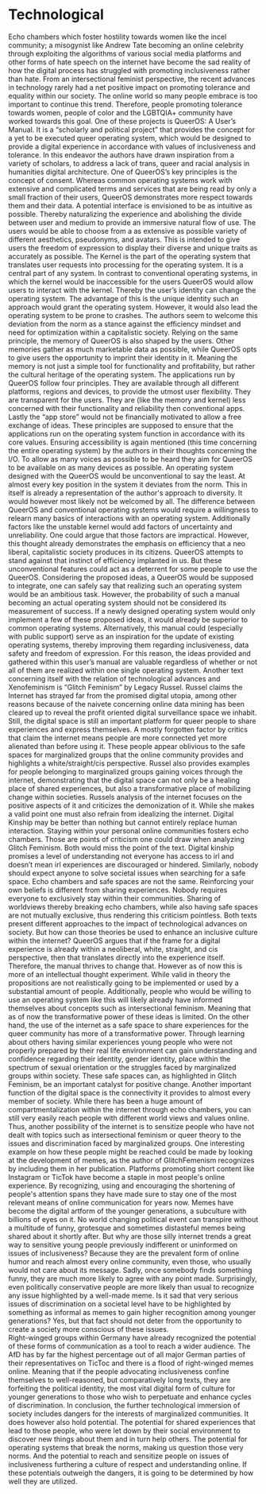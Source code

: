 # Technological

Echo chambers which foster hostility towards women like the incel community; a misogynist like Andrew Tate becoming an online celebrity through exploiting the algorithms of various social media platforms and other forms of hate speech on the internet have become the sad reality of how the digital process has struggled with promoting inclusiveness rather than hate.
From an intersectional feminist perspective, the recent advances in technology rarely had a net positive impact on promoting tolerance and equality within our society. The online world so many people embrace is too important to continue this trend. Therefore, people promoting tolerance towards women, people of color and the LGBTQIA+ community have worked towards this goal. 
One of these projects is QueerOS: A User’s Manual. It is a “scholarly and political project” that provides the concept for a yet to be executed queer operating system, which would be designed to provide a digital experience in accordance with values of inclusiveness and tolerance. In this endeavor the authors have drawn inspiration from a variety of scholars, to address a lack of trans, queer and racial analysis in humanities digital architecture. 
One of QueerOS’s key principles is the concept of consent. Whereas common operating systems work with extensive and complicated terms and services that are being read by only a small fraction of their users, QueerOS demonstrates more respect towards them and their data. A potential interface is envisioned to be as intuitive as possible. Thereby naturalizing the experience and abolishing the divide between user and medium to provide an immersive natural flow of use. The users would be able to choose from a as extensive as possible variety of different aesthetics, pseudonyms, and avatars. This is intended to give users the freedom of expression to display their diverse and unique traits as accurately as possible. The Kernel is the part of the operating system that translates user requests into processing for the operating system. It is a central part of any system. In contrast to conventional operating systems, in which the kernel would be inaccessible for the users QueerOS would allow users to interact with the kernel. Thereby the user’s identity can change the operating system. The advantage of this is the unique identity such an approach would grant the operating system. However, it would also lead the operating system to be prone to crashes. The authors seem to welcome this deviation from the norm as a stance against the efficiency mindset and need for optimization within a capitalistic society. Relying on the same principle, the memory of QueerOS is also shaped by the users. Other memories gather as much marketable data as possible, while QueerOS opts to give users the opportunity to imprint their identity in it. Meaning the memory is not just a simple tool for functionality and profitability, but rather the cultural heritage of the operating system. The applications run by QueerOS follow four principles. They are available through all different platforms, regions and devices, to provide the utmost user flexibility.  They are transparent for the users. They are (like the memory and kernel) less concerned with their functionality and reliability then conventional apps. Lastly the “app store” would not be financially motivated to allow a free exchange of ideas. These principles are supposed to ensure that the applications run on the operating system function in accordance with its core values. Ensuring accessibility is again mentioned (this time concerning the entire operating system) by the authors in their thoughts concerning the I/O. To allow as many voices as possible to be heard they aim for QueerOS to be available on as many devices as possible. 
An operating system designed with the QueerOS would be unconventional to say the least. At almost every key position in the system it deviates from the norm. This in itself is already a representation of the author's approach to diversity. It would however most likely not be welcomed by all. The difference between QueerOS and conventional operating systems would require a willingness to relearn many basics of interactions with an operating system. Additionally factors like the unstable kernel would add factors of uncertainty and unreliability. One could argue that those factors are impractical. However, this thought already demonstrates the emphasis on efficiency that a neo liberal, capitalistic society produces in its citizens. QueerOS attempts to stand against that instinct of efficiency implanted in us. But these unconventional features could act as a deterrent for some people to use the QueerOS.
Considering the proposed ideas, a QueerOS would be supposed to integrate, one can safely say that realizing such an operating system would be an ambitious task. However, the probability of such a manual becoming an actual operating system should not be considered its measurement of success. If a newly designed operating system would only implement a few of these proposed ideas, it would already be superior to common operating systems. Alternatively, this manual could (especially with public support) serve as an inspiration for the update of existing operating systems, thereby improving them regarding inclusiveness, data safety and freedom of expression. For this reason, the ideas provided and gathered within this user’s manual are valuable regardless of whether or not all of them are realized within one single operating system.
Another text concerning itself with the relation of technological advances and Xenofeminism is “Glitch Feminism” by Legacy Russel. Russel claims the Internet has strayed far from the promised digital utopia, among other reasons because of the naivete concerning online data mining has been cleared up to reveal the profit oriented digital surveillance space we inhabit.
Still, the digital space is still an important platform for queer people to share experiences and express themselves. A mostly forgotten factor by critics that claim the internet means people are more connected yet more alienated than before using it. These people appear oblivious to the safe spaces for marginalized groups that the online community provides and highlights a white/straight/cis perspective. Russel also provides examples for people belonging to marginalized groups gaining voices through the internet, demonstrating that the digital space can not only be a healing place of shared experiences, but also a transformative place of mobilizing change within societies. Russels analysis of the internet focuses on the positive aspects of it and criticizes the demonization of it. While she makes a valid point one must also refrain from idealizing the internet. Digital Kinship may be better than nothing but cannot entirely replace human interaction. Staying within your personal online communities  fosters echo chambers. Those are points of criticism one could draw when analyzing Glitch Feminism. Both would miss the point of the text. Digital kinship promises a level of understanding not everyone has access to irl and doesn’t mean irl experiences are discouraged or hindered. Similarly, nobody should expect anyone to solve societal issues when searching for a safe space. Echo chambers and safe spaces are not the same. Reinforcing your own beliefs is different from sharing experiences. Nobody requires everyone to exclusively stay within their communities. Sharing of worldviews thereby breaking echo chambers, while also having safe spaces are not mutually exclusive, thus rendering this criticism pointless.
Both texts present different approaches to the impact of technological advances on society. But how can those theories be used to enhance an inclusive culture within the internet?
QueerOS argues that if the frame for a digital experience is already within a neoliberal, white, straight, and cis perspective, then that translates directly into the experience itself. Therefore, the manual thrives to change that. However as of now this is more of an intellectual thought experiment. While valid in theory the propositions are not realistically going to be implemented or used by a substantial amount of people. Additionally, people who would be willing to use an operating system like this will likely already have informed themselves about concepts such as intersectional feminism. Meaning that as of now the transformative power of these ideas is limited. On the other hand, the use of the internet as a safe space to share experiences for the queer community has more of a transformative power. Through learning about others having similar experiences young people who were not properly prepared by their real life environment can gain understanding and confidence regarding their identity, gender identity, place within the spectrum of sexual orientation or the struggles faced by marginalized groups within society. These safe spaces can, as highlighted in Glitch Feminism, be an important catalyst for positive change. Another important function of the digital space is the connectivity it provides to almost every member of society. While there has been a huge amount of compartmentalization within the internet through echo chambers, you can still very easily reach people with different world views and values online. Thus, another possibility of the internet is to sensitize people who have not dealt with topics such as intersectional feminism or queer theory to the issues and discrimination faced by marginalized groups. 
One interesting example on how these people might be reached could be made by looking at the development of memes, as the author of GlitchFemenism recognizes by including them in her publication. Platforms promoting short content like Instagram or TicTok have become a staple in most people's online experience. By recognizing, using and encouraging the shortening of people's attention spans they have made sure to stay one of the most relevant means of online communication for years now. Memes have become the digital artform of the younger generations, a subculture with billions of eyes on it. No world changing political event can transpire without a multitude of funny, grotesque and sometimes distasteful memes being shared about it shortly after. But why are those silly internet trends a great way to sensitive young people previously indifferent or uninformed on issues of inclusiveness? Because they are the prevalent form of online humor and reach almost every online community, even those, who usually would not care about its message. Sadly, once somebody finds something funny, they are much more likely to agree with any point made. Surprisingly, even politically conservative people are more likely than usual to recognize any issue highlighted by a well-made meme. Is it sad that very serious issues of discrimination on a societal level have to be highlighted by something as informal as memes to gain higher recognition among younger generations? Yes, but that fact should not deter from the opportunity to create a society more conscious of these issues.  
Right-winged groups within Germany have already recognized the potential of these forms of communication as a tool to reach a wider audience. The AfD has by far the highest percentage out of all major German parties of their representatives on TicToc and there is a flood of right-winged memes online. Meaning that if the people advocating inclusiveness confine themselves to well-reasoned, but comparatively long texts, they are forfeiting the political identity, the most vital digital form of culture for younger generations to those who wish to perpetuate and enhance cycles of discrimination.
In conclusion, the further technological immersion of society includes dangers for the interests of marginalized communities. It does however also hold potential. The potential for shared experiences that lead to those people, who were let down by their social environment to discover new things about them and in turn help others. The potential for operating systems that break the norms, making us question those very norms. And the potential to reach and sensitize people on issues of inclusiveness furthering a culture of respect and understanding online. If these potentials outweigh the dangers, it is going to be determined by how well they are utilized.
